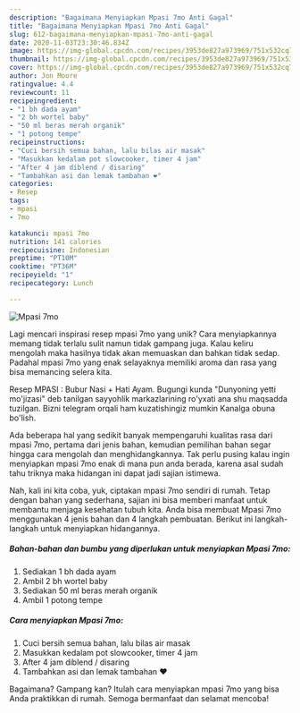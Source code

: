 ```yaml
---
description: "Bagaimana Menyiapkan Mpasi 7mo Anti Gagal"
title: "Bagaimana Menyiapkan Mpasi 7mo Anti Gagal"
slug: 612-bagaimana-menyiapkan-mpasi-7mo-anti-gagal
date: 2020-11-03T23:30:46.834Z
image: https://img-global.cpcdn.com/recipes/3953de827a973969/751x532cq70/mpasi-7mo-foto-resep-utama.jpg
thumbnail: https://img-global.cpcdn.com/recipes/3953de827a973969/751x532cq70/mpasi-7mo-foto-resep-utama.jpg
cover: https://img-global.cpcdn.com/recipes/3953de827a973969/751x532cq70/mpasi-7mo-foto-resep-utama.jpg
author: Jon Moore
ratingvalue: 4.4
reviewcount: 11
recipeingredient:
- "1 bh dada ayam"
- "2 bh wortel baby"
- "50 ml beras merah organik"
- "1 potong tempe"
recipeinstructions:
- "Cuci bersih semua bahan, lalu bilas air masak"
- "Masukkan kedalam pot slowcooker, timer 4 jam"
- "After 4 jam diblend / disaring"
- "Tambahkan asi dan lemak tambahan ❤"
categories:
- Resep
tags:
- mpasi
- 7mo

katakunci: mpasi 7mo 
nutrition: 141 calories
recipecuisine: Indonesian
preptime: "PT10M"
cooktime: "PT36M"
recipeyield: "1"
recipecategory: Lunch

---
```



![Mpasi 7mo](https://img-global.cpcdn.com/recipes/3953de827a973969/751x532cq70/mpasi-7mo-foto-resep-utama.jpg)

Lagi mencari inspirasi resep mpasi 7mo yang unik? Cara menyiapkannya memang tidak terlalu sulit namun tidak gampang juga. Kalau keliru mengolah maka hasilnya tidak akan memuaskan dan bahkan tidak sedap. Padahal mpasi 7mo yang enak selayaknya memiliki aroma dan rasa yang bisa memancing selera kita.

Resep MPASI : Bubur Nasi + Hati Ayam. Bugungi kunda &#34;Dunyoning yetti mo&#39;jizasi&#34; deb tanilgan sayyohlik markazlarining ro&#39;yxati ana shu maqsadda tuzilgan. Bizni telegram orqali ham kuzatishingiz mumkin Kanalga obuna bo&#39;lish.

Ada beberapa hal yang sedikit banyak mempengaruhi kualitas rasa dari mpasi 7mo, pertama dari jenis bahan, kemudian pemilihan bahan segar hingga cara mengolah dan menghidangkannya. Tak perlu pusing kalau ingin menyiapkan mpasi 7mo enak di mana pun anda berada, karena asal sudah tahu triknya maka hidangan ini dapat jadi sajian istimewa.


Nah, kali ini kita coba, yuk, ciptakan mpasi 7mo sendiri di rumah. Tetap dengan bahan yang sederhana, sajian ini bisa memberi manfaat untuk membantu menjaga kesehatan tubuh kita. Anda bisa membuat Mpasi 7mo menggunakan 4 jenis bahan dan 4 langkah pembuatan. Berikut ini langkah-langkah untuk menyiapkan hidangannya.

<!--inarticleads1-->

##### Bahan-bahan dan bumbu yang diperlukan untuk menyiapkan Mpasi 7mo:

1. Sediakan 1 bh dada ayam
1. Ambil 2 bh wortel baby
1. Sediakan 50 ml beras merah organik
1. Ambil 1 potong tempe




<!--inarticleads2-->

##### Cara menyiapkan Mpasi 7mo:

1. Cuci bersih semua bahan, lalu bilas air masak
1. Masukkan kedalam pot slowcooker, timer 4 jam
1. After 4 jam diblend / disaring
1. Tambahkan asi dan lemak tambahan ❤




Bagaimana? Gampang kan? Itulah cara menyiapkan mpasi 7mo yang bisa Anda praktikkan di rumah. Semoga bermanfaat dan selamat mencoba!
